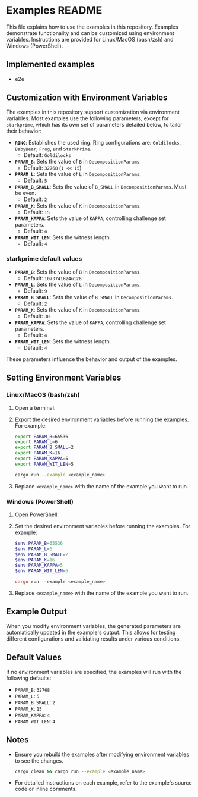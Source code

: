 # Examples README

This file explains how to use the examples in this repository. Examples demonstrate functionality and can be customized using environment variables. Instructions are provided for Linux/MacOS (bash/zsh) and Windows (PowerShell).

## Implemented examples

- e2e

## Customization with Environment Variables

The examples in this repository support customization via environment variables. Most examples use the following parameters, except for `starkprime`, which has its own set of parameters detailed below, to tailor their behavior:

- **`RING`**: Establishes the used ring. Ring configurations are: `Goldilocks`, `BabyBear`, `Frog`, and `StarkPrime`.
    - Default: `Goldilocks`
- **`PARAM_B`**: Sets the value of `B` in `DecompositionParams`.
    - Default: `32768` (`1 << 15`)
- **`PARAM_L`**: Sets the value of `L` in `DecompositionParams`.
    - Default: `5`
- **`PARAM_B_SMALL`**: Sets the value of `B_SMALL` in `DecompositionParams`. Must be even.
    - Default: `2`
- **`PARAM_K`**: Sets the value of `K` in `DecompositionParams`.
    - Default: `15`
- **`PARAM_KAPPA`**: Sets the value of `KAPPA`, controlling challenge set parameters.
    - Default: `4`
- **`PARAM_WIT_LEN`**: Sets the witness length.
    - Default: `4`

### starkprime default values

- **`PARAM_B`**: Sets the value of `B` in `DecompositionParams`.
    - Default: `1073741824u128`
- **`PARAM_L`**: Sets the value of `L` in `DecompositionParams`.
    - Default: `9`
- **`PARAM_B_SMALL`**: Sets the value of `B_SMALL` in `DecompositionParams`.
    - Default: `2`
- **`PARAM_K`**: Sets the value of `K` in `DecompositionParams`.
    - Default: `30`
- **`PARAM_KAPPA`**: Sets the value of `KAPPA`, controlling challenge set parameters.
    - Default: `4`
- **`PARAM_WIT_LEN`**: Sets the witness length.
    - Default: `4`

These parameters influence the behavior and output of the examples.

## Setting Environment Variables

### Linux/MacOS (bash/zsh)

1. Open a terminal.

2. Export the desired environment variables before running the examples. For example:

   ```bash
   export PARAM_B=65536
   export PARAM_L=6
   export PARAM_B_SMALL=2
   export PARAM_K=16
   export PARAM_KAPPA=5
   export PARAM_WIT_LEN=5

   cargo run --example <example_name>
   ```

3. Replace `<example_name>` with the name of the example you want to run.

### Windows (PowerShell)

1. Open PowerShell.

2. Set the desired environment variables before running the examples. For example:

   ```powershell
   $env:PARAM_B=65536
   $env:PARAM_L=6
   $env:PARAM_B_SMALL=2
   $env:PARAM_K=16
   $env:PARAM_KAPPA=5
   $env:PARAM_WIT_LEN=5

   cargo run --example <example_name>
   ```

3. Replace `<example_name>` with the name of the example you want to run.

## Example Output

When you modify environment variables, the generated parameters are automatically updated in the example's output. This allows for testing different configurations and validating results under various conditions.

## Default Values

If no environment variables are specified, the examples will run with the following defaults:

- `PARAM_B`: `32768`
- `PARAM_L`: `5`
- `PARAM_B_SMALL`: `2`
- `PARAM_K`: `15`
- `PARAM_KAPPA`: `4`
- `PARAM_WIT_LEN`: `4`

## Notes

- Ensure you rebuild the examples after modifying environment variables to see the changes.

  ```bash
  cargo clean && cargo run --example <example_name>
  ```

- For detailed instructions on each example, refer to the example's source code or inline comments.


